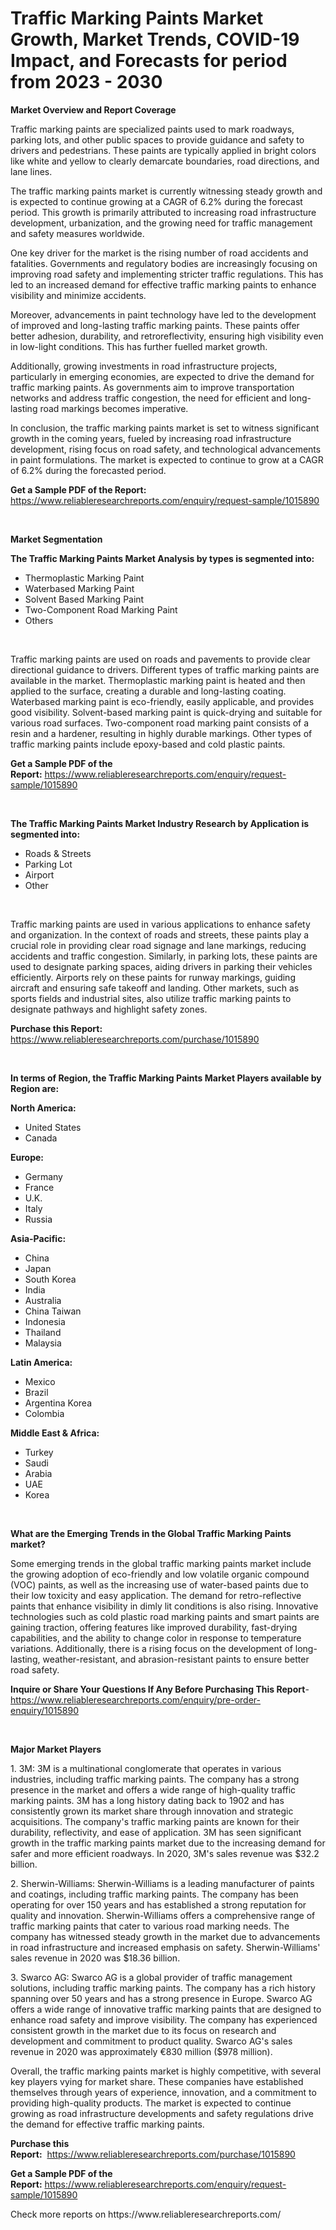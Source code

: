 <p><h1>Traffic Marking Paints Market Growth, Market Trends, COVID-19 Impact, and Forecasts for period from 2023 - 2030</h1></p><p><strong>Market Overview and Report Coverage</strong></p>
<p><p>Traffic marking paints are specialized paints used to mark roadways, parking lots, and other public spaces to provide guidance and safety to drivers and pedestrians. These paints are typically applied in bright colors like white and yellow to clearly demarcate boundaries, road directions, and lane lines.</p><p>The traffic marking paints market is currently witnessing steady growth and is expected to continue growing at a CAGR of 6.2% during the forecast period. This growth is primarily attributed to increasing road infrastructure development, urbanization, and the growing need for traffic management and safety measures worldwide.</p><p>One key driver for the market is the rising number of road accidents and fatalities. Governments and regulatory bodies are increasingly focusing on improving road safety and implementing stricter traffic regulations. This has led to an increased demand for effective traffic marking paints to enhance visibility and minimize accidents.</p><p>Moreover, advancements in paint technology have led to the development of improved and long-lasting traffic marking paints. These paints offer better adhesion, durability, and retroreflectivity, ensuring high visibility even in low-light conditions. This has further fuelled market growth.</p><p>Additionally, growing investments in road infrastructure projects, particularly in emerging economies, are expected to drive the demand for traffic marking paints. As governments aim to improve transportation networks and address traffic congestion, the need for efficient and long-lasting road markings becomes imperative.</p><p>In conclusion, the traffic marking paints market is set to witness significant growth in the coming years, fueled by increasing road infrastructure development, rising focus on road safety, and technological advancements in paint formulations. The market is expected to continue to grow at a CAGR of 6.2% during the forecasted period.</p></p>
<p><strong>Get a Sample PDF of the Report:</strong> <a href="https://www.reliableresearchreports.com/enquiry/request-sample/1015890">https://www.reliableresearchreports.com/enquiry/request-sample/1015890</a></p>
<p>&nbsp;</p>
<p><strong>Market Segmentation</strong></p>
<p><strong>The Traffic Marking Paints Market Analysis by types is segmented into:</strong></p>
<p><ul><li>Thermoplastic Marking Paint</li><li>Waterbased Marking Paint</li><li>Solvent Based Marking Paint</li><li>Two-Component Road Marking Paint</li><li>Others</li></ul></p>
<p>&nbsp;</p>
<p><p>Traffic marking paints are used on roads and pavements to provide clear directional guidance to drivers. Different types of traffic marking paints are available in the market. Thermoplastic marking paint is heated and then applied to the surface, creating a durable and long-lasting coating. Waterbased marking paint is eco-friendly, easily applicable, and provides good visibility. Solvent-based marking paint is quick-drying and suitable for various road surfaces. Two-component road marking paint consists of a resin and a hardener, resulting in highly durable markings. Other types of traffic marking paints include epoxy-based and cold plastic paints.</p></p>
<p><strong>Get a Sample PDF of the Report:</strong>&nbsp;<a href="https://www.reliableresearchreports.com/enquiry/request-sample/1015890">https://www.reliableresearchreports.com/enquiry/request-sample/1015890</a></p>
<p>&nbsp;</p>
<p><strong>The Traffic Marking Paints Market Industry Research by Application is segmented into:</strong></p>
<p><ul><li>Roads & Streets</li><li>Parking Lot</li><li>Airport</li><li>Other</li></ul></p>
<p>&nbsp;</p>
<p><p>Traffic marking paints are used in various applications to enhance safety and organization. In the context of roads and streets, these paints play a crucial role in providing clear road signage and lane markings, reducing accidents and traffic congestion. Similarly, in parking lots, these paints are used to designate parking spaces, aiding drivers in parking their vehicles efficiently. Airports rely on these paints for runway markings, guiding aircraft and ensuring safe takeoff and landing. Other markets, such as sports fields and industrial sites, also utilize traffic marking paints to designate pathways and highlight safety zones.</p></p>
<p><strong>Purchase this Report:</strong>&nbsp; <a href="https://www.reliableresearchreports.com/purchase/1015890">https://www.reliableresearchreports.com/purchase/1015890</a></p>
<p>&nbsp;</p>
<p><strong>In terms of Region, the Traffic Marking Paints Market Players available by Region are:</strong></p>
<p>
    <p> <strong> North America: </strong>
        <ul>
            <li>United States</li>
            <li>Canada</li>
        </ul>
        </p> 
    <p> <strong> Europe: </strong>
        <ul>
            <li>Germany</li>
            <li>France</li>
            <li>U.K.</li>
            <li>Italy</li>
            <li>Russia</li>
        </ul>
        </p> 
    <p> <strong> Asia-Pacific: </strong>
        <ul>
            <li>China</li>
            <li>Japan</li>
            <li>South Korea</li>
            <li>India</li>
            <li>Australia</li>
            <li>China Taiwan</li>
            <li>Indonesia</li>
            <li>Thailand</li>
            <li>Malaysia</li>
        </ul>
        </p> 
    <p> <strong> Latin America: </strong>
        <ul>
            <li>Mexico</li>
            <li>Brazil</li>
            <li>Argentina Korea</li>
            <li>Colombia</li>
        </ul>
        </p> 
    <p> <strong> Middle East & Africa: </strong>
        <ul>
            <li>Turkey</li>
            <li>Saudi</li>
            <li>Arabia</li>
            <li>UAE</li>
            <li>Korea</li>
        </ul>
    </p>
    </p>
<p>&nbsp;</p>
<p><strong>What are the Emerging Trends in the Global Traffic Marking Paints market?</strong></p>
<p><p>Some emerging trends in the global traffic marking paints market include the growing adoption of eco-friendly and low volatile organic compound (VOC) paints, as well as the increasing use of water-based paints due to their low toxicity and easy application. The demand for retro-reflective paints that enhance visibility in dimly lit conditions is also rising. Innovative technologies such as cold plastic road marking paints and smart paints are gaining traction, offering features like improved durability, fast-drying capabilities, and the ability to change color in response to temperature variations. Additionally, there is a rising focus on the development of long-lasting, weather-resistant, and abrasion-resistant paints to ensure better road safety.</p></p>
<p><strong>Inquire or Share Your Questions If Any Before Purchasing This Report</strong>- <a href="https://www.reliableresearchreports.com/enquiry/pre-order-enquiry/1015890">https://www.reliableresearchreports.com/enquiry/pre-order-enquiry/1015890</a></p>
<p>&nbsp;</p>
<p><strong>Major Market Players</strong></p>
<p><p>1. 3M: 3M is a multinational conglomerate that operates in various industries, including traffic marking paints. The company has a strong presence in the market and offers a wide range of high-quality traffic marking paints. 3M has a long history dating back to 1902 and has consistently grown its market share through innovation and strategic acquisitions. The company's traffic marking paints are known for their durability, reflectivity, and ease of application. 3M has seen significant growth in the traffic marking paints market due to the increasing demand for safer and more efficient roadways. In 2020, 3M's sales revenue was $32.2 billion.</p><p>2. Sherwin-Williams: Sherwin-Williams is a leading manufacturer of paints and coatings, including traffic marking paints. The company has been operating for over 150 years and has established a strong reputation for quality and innovation. Sherwin-Williams offers a comprehensive range of traffic marking paints that cater to various road marking needs. The company has witnessed steady growth in the market due to advancements in road infrastructure and increased emphasis on safety. Sherwin-Williams' sales revenue in 2020 was $18.36 billion.</p><p>3. Swarco AG: Swarco AG is a global provider of traffic management solutions, including traffic marking paints. The company has a rich history spanning over 50 years and has a strong presence in Europe. Swarco AG offers a wide range of innovative traffic marking paints that are designed to enhance road safety and improve visibility. The company has experienced consistent growth in the market due to its focus on research and development and commitment to product quality. Swarco AG's sales revenue in 2020 was approximately €830 million ($978 million).</p><p>Overall, the traffic marking paints market is highly competitive, with several key players vying for market share. These companies have established themselves through years of experience, innovation, and a commitment to providing high-quality products. The market is expected to continue growing as road infrastructure developments and safety regulations drive the demand for effective traffic marking paints.</p></p>
<p><strong>Purchase this Report:</strong>&nbsp;&nbsp;<a href="https://www.reliableresearchreports.com/purchase/1015890">https://www.reliableresearchreports.com/purchase/1015890</a></p>
<p></p>
<p><strong>Get a Sample PDF of the Report:</strong>&nbsp;<a href="https://www.reliableresearchreports.com/enquiry/request-sample/1015890">https://www.reliableresearchreports.com/enquiry/request-sample/1015890</a></p>
<p>Check more reports on https://www.reliableresearchreports.com/</p>